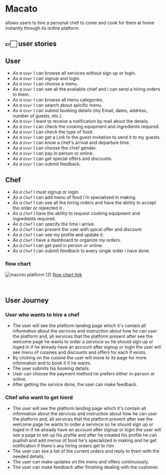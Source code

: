 # Macato
allows users to hire a personal chef to come and cook for them at home instantly through its online platform.


## 👉🏻 user stories
## User

- _As a ` User `_  I can browse all services without sign up or login.
- _As a ` User `_  I can signup and login.
- _As a ` User `_  I can  choose a menu.
- _As a ` User `_  I can  see all the avaliable chief and i can send a hiring orders to them.
- _As a ` User `_  I can browse all menu categories.
- _As a ` User `_  I can  search about spicific menu.
- _As a ` User `_  I can  submit booking details (my Email, dates, address, number of guests, etc.).
- _As a ` User `_  I want to   receive a notification by mail about the details.
- _As a ` User `_  I can  check the cooking equipment and ingredients required.
- _As a ` User `_  I can  check the type of food.
- _As a ` User `_  I can  get a Link to the guest invitation to send it to my guests.
- _As a ` User `_  I can  know a chef's arrival and departure time.
- _As a ` User `_  I can  choose the chief gender.
- _As a ` User `_  I can  pay in person or online.
- _As a ` User `_  I can  get special offers and discounts.
- _As a ` User `_  I can submit feedback.
## Chef
- _As a ` Chef `_  I must signup or login.
- _As a ` Chef `_  I can add menu of food i'm specialized in making.
- _As a ` Chef `_  I can see all the hiring orders and have the ability to accept the order or rejeected it .
- _As a ` Chef `_  I have the ability to request cooking equipment and ingredients required.
- _As a ` Chef `_  I can specify the time i arrive.
- _As a ` Chef `_  I can present the user with spical offer and discount.
- _As a ` Chef `_  I can  see my profile and update it.
- _As a ` Chef `_  I have a dashboard to organize my orders.
- _As a ` Chef `_  I can get paid in person or online.
- _As a ` Chef `_  I can submit feedback to every single order i have done.




### flow chart
![macnto platform  (2)](https://user-images.githubusercontent.com/61945138/169637022-fd5f15ae-54a3-461f-bfef-91121cd8ab24.png)
[flow chart link](https://lucid.app/lucidchart/f9e2259b-ab25-4fe5-aca0-72bf187c0c33/edit?viewport_loc=-3632%2C-38%2C2793%2C1228%2C0_0&invitationId=inv_8db7a91e-9b53-4c32-b8f0-14b04aa1178b)


<br>

## User Journey 
### User who wants to hire a chef
- The user will see the platform landing page which it's contain all information about the services and instruction about how he can user the platform and, all services that the platform present after see the welcome page he wants to order a servivce so he should sign up or loged in if he already have an account after signup or login the user will see  menu of cuisines and discounts and offers for each if exists.
- By clicking on the cuisine the user will move to its page for more information and to book it if he wants.
- The user submits his booking details. 
- User can choose the payment method he prefers either in-person or online.
- After getting the service done, the user can make feedback.



### Chef who want to get hierd
- The user will see the platform landing page which it's contain all information about the services and instruction about how he can user the platform and, all services that the platform present after see the welcome page he wants to order a servivce so he should sign up or loged in if he already have an account after signup or login the user will see a page to set up his profile and after he created his profile he can puplish and add menus of food he's specialized in making and he get notification if there's any hiring orders get to him 
- The user can see a list of the current orders and reply to them with the needed details.
- The user can make updates on the menu and offers continuously.
- The user can make feedback after finishing dealing with the customer.


